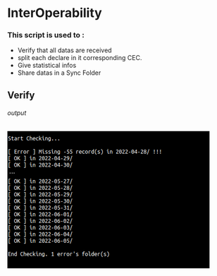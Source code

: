 # InterOperability

### This script is used to :
<ul>
    <li>Verify that all datas are received</li>
    <li>split each declare in it corresponding CEC.</li>
    <li>Give statistical infos</li>
    <li>Share datas in a Sync Folder</li>
</ul>

## Verify <h6>output</h6>

<img src="verify.png" alt='verify_output'>
